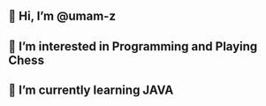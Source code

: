 ## 👋 Hi, I’m @umam-z
## 👀 I’m interested in Programming and Playing Chess
## 🌱 I’m currently learning JAVA
